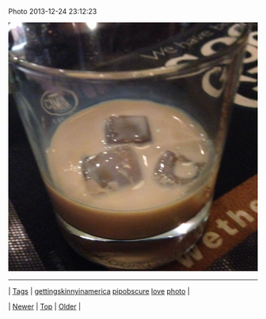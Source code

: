 <!--
title: Photo 2013-12-24 23
date: 2020-06-28T15:27:00.205Z
tags: gettingskinnyinamerica, pipobscure, love, photo
-->


Photo 2013-12-24 23:12:23

![](71051682169-0.jpg)

<!--BOTTOM-POST-NAVIGATION-->
---

| [Tags](tags.md) | [gettingskinnyinamerica](tag-gettingskinnyinamerica.md) [pipobscure](tag-pipobscure.md) [love](tag-love.md) [photo](tag-photo.md) |

| [Newer](71051332560.md) | [Top](index.md) | [Older](71053988102.md) |